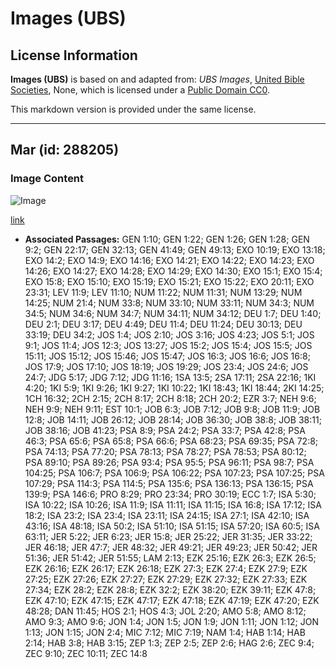 # Images (UBS)

## License Information

**Images (UBS)** is based on and adapted from: _UBS Images_, [United Bible Societies](https://unitedbiblesocieties.org/), None, which is licensed under a [Public Domain CC0](https://creativecommons.org/public-domain/cc0/).

This markdown version is provided under the same license.



--------------------------------

## Mar (id: 288205)

### Image Content

![Image](https://cdn.aquifer.bible/aquifer-content/resources/Media/WEB-0771_sea.jpg)

[link](https://cdn.aquifer.bible/aquifer-content/resources/Media/WEB-0771_sea.jpg)

* **Associated Passages:** GEN 1:10; GEN 1:22; GEN 1:26; GEN 1:28; GEN 9:2; GEN 22:17; GEN 32:13; GEN 41:49; GEN 49:13; EXO 10:19; EXO 13:18; EXO 14:2; EXO 14:9; EXO 14:16; EXO 14:21; EXO 14:22; EXO 14:23; EXO 14:26; EXO 14:27; EXO 14:28; EXO 14:29; EXO 14:30; EXO 15:1; EXO 15:4; EXO 15:8; EXO 15:10; EXO 15:19; EXO 15:21; EXO 15:22; EXO 20:11; EXO 23:31; LEV 11:9; LEV 11:10; NUM 11:22; NUM 11:31; NUM 13:29; NUM 14:25; NUM 21:4; NUM 33:8; NUM 33:10; NUM 33:11; NUM 34:3; NUM 34:5; NUM 34:6; NUM 34:7; NUM 34:11; NUM 34:12; DEU 1:7; DEU 1:40; DEU 2:1; DEU 3:17; DEU 4:49; DEU 11:4; DEU 11:24; DEU 30:13; DEU 33:19; DEU 34:2; JOS 1:4; JOS 2:10; JOS 3:16; JOS 4:23; JOS 5:1; JOS 9:1; JOS 11:4; JOS 12:3; JOS 13:27; JOS 15:2; JOS 15:4; JOS 15:5; JOS 15:11; JOS 15:12; JOS 15:46; JOS 15:47; JOS 16:3; JOS 16:6; JOS 16:8; JOS 17:9; JOS 17:10; JOS 18:19; JOS 19:29; JOS 23:4; JOS 24:6; JOS 24:7; JDG 5:17; JDG 7:12; JDG 11:16; 1SA 13:5; 2SA 17:11; 2SA 22:16; 1KI 4:20; 1KI 5:9; 1KI 9:26; 1KI 9:27; 1KI 10:22; 1KI 18:43; 1KI 18:44; 2KI 14:25; 1CH 16:32; 2CH 2:15; 2CH 8:17; 2CH 8:18; 2CH 20:2; EZR 3:7; NEH 9:6; NEH 9:9; NEH 9:11; EST 10:1; JOB 6:3; JOB 7:12; JOB 9:8; JOB 11:9; JOB 12:8; JOB 14:11; JOB 26:12; JOB 28:14; JOB 36:30; JOB 38:8; JOB 38:11; JOB 38:16; JOB 41:23; PSA 8:9; PSA 24:2; PSA 33:7; PSA 42:8; PSA 46:3; PSA 65:6; PSA 65:8; PSA 66:6; PSA 68:23; PSA 69:35; PSA 72:8; PSA 74:13; PSA 77:20; PSA 78:13; PSA 78:27; PSA 78:53; PSA 80:12; PSA 89:10; PSA 89:26; PSA 93:4; PSA 95:5; PSA 96:11; PSA 98:7; PSA 104:25; PSA 106:7; PSA 106:9; PSA 106:22; PSA 107:23; PSA 107:25; PSA 107:29; PSA 114:3; PSA 114:5; PSA 135:6; PSA 136:13; PSA 136:15; PSA 139:9; PSA 146:6; PRO 8:29; PRO 23:34; PRO 30:19; ECC 1:7; ISA 5:30; ISA 10:22; ISA 10:26; ISA 11:9; ISA 11:11; ISA 11:15; ISA 16:8; ISA 17:12; ISA 18:2; ISA 23:2; ISA 23:4; ISA 23:11; ISA 24:15; ISA 27:1; ISA 42:10; ISA 43:16; ISA 48:18; ISA 50:2; ISA 51:10; ISA 51:15; ISA 57:20; ISA 60:5; ISA 63:11; JER 5:22; JER 6:23; JER 15:8; JER 25:22; JER 31:35; JER 33:22; JER 46:18; JER 47:7; JER 48:32; JER 49:21; JER 49:23; JER 50:42; JER 51:36; JER 51:42; JER 51:55; LAM 2:13; EZK 25:16; EZK 26:3; EZK 26:5; EZK 26:16; EZK 26:17; EZK 26:18; EZK 27:3; EZK 27:4; EZK 27:9; EZK 27:25; EZK 27:26; EZK 27:27; EZK 27:29; EZK 27:32; EZK 27:33; EZK 27:34; EZK 28:2; EZK 28:8; EZK 32:2; EZK 38:20; EZK 39:11; EZK 47:8; EZK 47:10; EZK 47:15; EZK 47:17; EZK 47:18; EZK 47:19; EZK 47:20; EZK 48:28; DAN 11:45; HOS 2:1; HOS 4:3; JOL 2:20; AMO 5:8; AMO 8:12; AMO 9:3; AMO 9:6; JON 1:4; JON 1:5; JON 1:9; JON 1:11; JON 1:12; JON 1:13; JON 1:15; JON 2:4; MIC 7:12; MIC 7:19; NAM 1:4; HAB 1:14; HAB 2:14; HAB 3:8; HAB 3:15; ZEP 1:3; ZEP 2:5; ZEP 2:6; HAG 2:6; ZEC 9:4; ZEC 9:10; ZEC 10:11; ZEC 14:8

